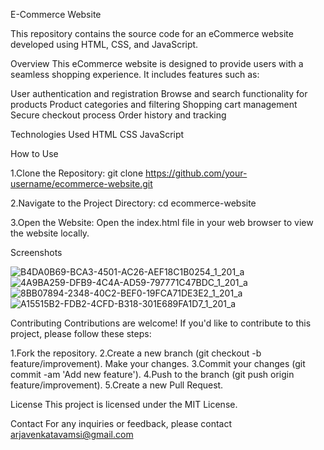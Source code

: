 E-Commerce Website

This repository contains the source code for an eCommerce website developed using HTML, CSS, and JavaScript.

Overview
This eCommerce website is designed to provide users with a seamless shopping experience. It includes features such as:

User authentication and registration
Browse and search functionality for products
Product categories and filtering
Shopping cart management
Secure checkout process
Order history and tracking


Technologies Used
HTML
CSS
JavaScript

How to Use

1.Clone the Repository:
git clone https://github.com/your-username/ecommerce-website.git

2.Navigate to the Project Directory:
cd ecommerce-website

3.Open the Website:
Open the index.html file in your web browser to view the website locally.

Screenshots

![B4DA0B69-BCA3-4501-AC26-AEF18C1B0254_1_201_a](https://github.com/vamsiarja/E-shop/assets/74002853/36479cfa-2c44-4f3f-aa17-2c07da39895e)
![4A9BA259-DFB9-4C4A-AD59-797771C47BDC_1_201_a](https://github.com/vamsiarja/E-shop/assets/74002853/b9bdbad2-5006-4051-a128-441b1337489b)
![8BB07894-2348-40C2-BEF0-19FCA71DE3E2_1_201_a](https://github.com/vamsiarja/E-shop/assets/74002853/3f003115-26a2-4388-839d-5be5afd9f15d)
![A15515B2-FDB2-4CFD-B318-301E689FA1D7_1_201_a](https://github.com/vamsiarja/E-shop/assets/74002853/095b665d-59d6-4db2-bd56-dab704ca84e2)

Contributing
Contributions are welcome! If you'd like to contribute to this project, please follow these steps:

1.Fork the repository.
2.Create a new branch (git checkout -b feature/improvement).
Make your changes.
3.Commit your changes (git commit -am 'Add new feature').
4.Push to the branch (git push origin feature/improvement).
5.Create a new Pull Request.

License
This project is licensed under the MIT License.

Contact
For any inquiries or feedback, please contact arjavenkatavamsi@gmail.com


